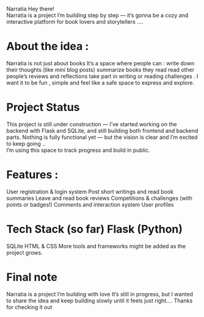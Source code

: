 Narratia
Hey there!  
Narratia is a project I’m building step by step — it’s gonna be a cozy and interactive platform for book lovers and storytellers ....
# About the idea : 
Narratia is not just about books
It’s a space where people can :
write down their thoughts (like mini blog posts)
summarize books they read
read other people’s reviews and reflections
take part in writing or reading challenges .
I want it to be fun , simple and feel like a safe space to express and explore. 
# Project Status
This project is still under construction — I’ve started working on the backend with Flask and SQLite, and still building both frontend and backend parts.
Nothing is fully functional yet — but the vision is clear and I’m excited to keep going ..  
I’m using this space to track progress and build in public.
# Features :
User registration & login system
Post short writings 
and read book summaries
Leave and read book reviews
Competitions & challenges (with points or badges!)
Comments and interaction system
User profiles
# Tech Stack (so far) Flask (Python)
SQLite
HTML & CSS
More tools and frameworks might be added as the project grows.
# Final note
Narratia is a project I’m building with love 
It’s still in progress, but I wanted to share the idea and keep building slowly until it feels just right....
Thanks for checking it out
